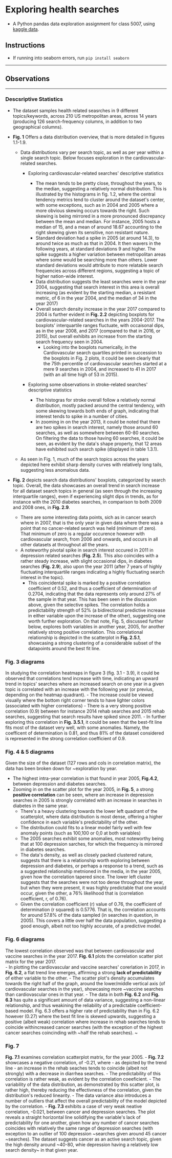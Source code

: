 # Exploring health searches
- A Python pandas data exploration assignment for class 5007, using [kaggle data](https://www.kaggle.com/GoogleNewsLab/health-searches-us-county).

## Instructions
- If running into seaborn errors, run `pip install seaborn` 
___
## Observations
___
### Descsriptive Statistics

- The dataset samples health related seasrches in 9 different topics/keywords, across 210 US metropolitan areas, across 14 years (producing 126 search-frequency columns, in addition to two geographical columns).

- **Fig. 1** Offers a data distribution overview, that is more detailed in figures 1.1-1.9.
    - Data distributions vary per search topic, as well as per year within a single search topic. Below focuses exploration in the cardiovascular-related searches.
        - Exploring cardiovascular-related searches' descriptive statistics
            - The mean tends to be pretty close, throughout the years, to the median, suggesting a relatively normal distribution. This is illustrated by the histograms in fig. 1.2, where the central tendency metrics tend to cluster around the dataset's center, with some exceptions, such as in 2004 and 2005 where a more obvious skewing occurs towards the right. Such skewing is being mirrored in a more pronounced discrepancy between the mean and median. For instance, 2005 hosts a median of 15, and a mean of around 18.67 accounting to the right skewing given its sensitive, non resistant nature.
            - Standard deviation had a spike in 2005 (at around 14.3), to around twice as much as that in 2004. It then wavers in the following years, at standard deviations 9 and higher. The spike suggests a higher variation between metropolitan areas where some would be searching more than others. Lower standard deviations would attribute to more relatable search frequencies across different regions, suggesting a topic of higher nation-wide interest.
            - Data distribution suggests the least searches were in the year 2004, suggesting that search interest in this area is overall increasing (as evident by the starting median, a resistant metric, of 6 in the year 2004, and the median of 34 in the year 2017)
            - Overall search density increase in the year 2017 compared to 2004 is further evident in **Fig. 2.2** depicting boxplots for cardiovascular-related searches in the years 2004-2017. The boxplots' interquartile ranges fluctuate, with occaisonal dips, as in the year 2008, and 2017 (compared to that in 2016, or 2015), but overall exhibits an increase from the starting search frequency seen in 2004. 
                - Looking into the boxplots numerically, in the Cardiovascular search quartiles printed in succession to the boxplots in Fig. 2 plots, it could be seen clearly that the 75th percentile of cardiovascular searches started at a mere 9 searches in 2004, and increased to 41 in 2017 (with an all time high of 53 in 2015).

        - Exploring some observations in stroke-related searches' descriptive statistics
            - The histogras for stroke overall follow a relatively normal distribution, mostly packed around the central tendency, with some skewing towards both ends of graph, indicating that interest tends to spike in a number of cities. 
            - In zooming in on the year 2013, it could be noted that there are two spikes in search interest, namely those around 60 searches, as well as somewhere between 60-80 searches. On filtering the data to those having 60 searches, it could be seen, as evident by the data's shape property, that 12 areas have exhibited such search spike (displayed in table 1.3.1).   

    - As seen in Fig. 1, much of the search topics across the years depicted here exhibit sharp density curves with relatively long tails, suggesting less anomalous data. 

- **Fig. 2** depicts search data distributions' boxplots, categorized by search topic. Overall, the data showcases an overall trend in search increase for all dataset search topics in general (as seen through the increasing interquartile ranges), even if experiencing slight dips in trends, as for instance with the 2010 diabetes searches, in comparison to both 2009 and 2008 ones, in **Fig. 2.9**.
    - There are some interesting data points, sich as in cancer search where in 2007, that is the only year in given data where there was a point that no cancer-related search was held (minimum of zero). That minimum of zero is a regular occurence however with cardiovascular search, from 2006 and onwards, and occurs in all other datasets at throughout all the years. 
    - A noteworthy pivotal spike in search interest occured in 2011 in depression related searches (**Fig. 2.5**). This also coincides with a rather steady increase, with slight occasional dips, in diabetes searches  (**Fig. 2.9**), also upon the year 2011 (after 7 years of highly fluctuating interquartile ranges indicating a highly fluctuating search interest in the topic).
        - This coincidental spike is marked by a positive correlation coefficient of 0.52, and thus a coefficient of determination of 0.2704, indicating that the data represents only around 27% of the sample in that year. This has been seen in the discussion above, given the selective spikes. The correlation holds a predictability strength of 52% (a bidirectional predictive increase in either variable upon the increase of the other), suggesting one worth further exploration. On that note, Fig. 5, discussed further below, explores both variables in another year, 2005, for another relatively strong positive correlation. This correlational relationship is depicted in the scatterplot in **Fig. 2.5.1**, showcasing a strong clustering of a considerable subset of the datapoints around the best fit line. 

### Fig. 3 diagrams
In studying the correlation heatmaps in figure 3 (fig. 3.1 - 3.9), it could be observed that correlations tend increase with time, indicating an upward trend in topics' searches where an increased search on one year in a given topic is correlated with an increase with the following year (or previus, depending on the heatmap quadrant).
    - The increase could be viewed visually where the bottom right corner tends to have lighter colors (associated with higher correlations)
    - There is a very strong positive correlation (0.9) between for instance 2014 rehab searches and 2015 rehab searches, suggesting that search results have spiked since 2011.
        - In further exploring this correlation in **Fig. 3.5.1**, it could be seen that the best-fit line fits most of the dataset very well, with some anomalies. Namely, the coefficent of determination is 0.81, and thus 81% of the dataset considered is represented in the strong correlation coefficient of 0.9.  

### Fig. 4 & 5 diagrams
Given the size of the dataset (127 rows and cols in correlation matrix), the data has been broken down for ~exploration by year.
- The highest intra-year correlation is that found in year 2005, **Fig.4.2**, between depression and diabetes searches. 
- Zooming in on the scatter plot for the year 2005, in **Fig. 5**, a strong **positive correlation** can be seen, where an increase in depression searches in 2005 is strongly correlated with an increase in searches in diabetes in the same year. 
    - There's a heavy clustering towards the lower left quadrant of the scatterplot, where data distribution is most dense, offering a higher confidence in each variable's predictability of the other.
    - The distribution could fits to a linear model fairly well with few anomaly points (such as 100,100 or 0,0 at both variables)
    - The 2005 searches exhibit some anomalies, most noteworthy being that at 100 depression sarches, for which the frequency is mirrored in diabetes searches.
    - The data's density, as well as closely packed clustered nature, suggests that there is a relationship worth exploring between depression and diabetes, or perhaps a response to a trend, such as a suggested relationship metnioned in the media, in the year 2005, given how the correlation tapered since. The lower left cluster suggests that the searches were not too dense throughout the year, but when they were present, it was highly predictable that one would occur, given the other, a 76% likelihood that is (correlation coefficient, r, of 0.76).
    - Given the correlation coefficient (r) value of 0.76, the coefficient of determination (r squared) is 0.5776. That is, the correlation accounts for around 57.8% of the data sampled (in searches in question, in 2005). This covers a little over half the data population, suggesting a good enough, albeit not too highly accurate, of a predictive model.  
      
### Fig. 6 diagrams 
The lowest correlation observed was that between cardiovascular and vaccine searches in the year 2017. **Fig. 6.1** plots the correlation scatter plot matrix for the year 2017.   
    - In plotting the cardiovascular and vaccine searches' corerlation in 2017, in **Fig. 6.2**, a flat trend line emerges, affirming a strong **lack of predictability** of either variable to the other. 
    - The scatter plot's density accumulates towards the right half of the graph, around the lower/middle vertical axis (of cardiovascular searches in the year), showcasing more ~vaccine searches than cardiovascular ones in that year. 
    - The data in both **Fig. 6.2** and **Fig. 6.3** has quite a significant amount of data variance, suggesting a non-linear relationship, and thus weakining the reliability of a predictable coefficient-based model. Fig. 6.3  offers a higher rate of predictability than in Fig. 6.2 however (0.27) where the best fit line is skewed upwards, suggesting a positive (albeit weak) correlation where increase in rehab searches tends to coincide withincreased cancer searches (with the exception of the highest cancer searches coincinding with ~half the rehab searches). ~

### Fig. 7 
**Fig. 7.1** examines correlation scatterplot matrix, for the year 2005. 
    - **Fig. 7.2** showcases a negative correlation, of -0.21, where - as depicted by the trend line - an increase in the rehab seaches tends to coincide (albeit not strongly) with a decrease in diarrhea searches. 
        - The predictability of this correlation is rather weak, as evident by the correlation coeeficient.
        - The variability of the data distribution, as demonstrated by this scatter plot, is rather high, thereby reducing the effectivness of the correlation, given the distribution's reduced linearity.
        - The data variance also introduces a number of outliers that affect the overall predictability of the model depicted by the correlation. 
    - **Fig. 7.3** exhibits a case of very weak neative correlation, -0.021, between cancer and depression searches. The plot reveals a straight horizontal line solidifying the variable's lack of predictability for one another, given how any number of cancer searches coincides with relatively the same range of depression searches (with exception to an outlier of 100 depression ~searches given around 45 cancer ~searches). The dataset suggests cancer as an active search topic, given the high density around ~40-80, whie depression having a relatively low search density~ in that given year. 
